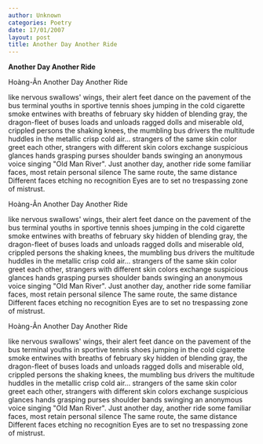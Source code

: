 ```yaml
---
author: Unknown
categories: Poetry
date: 17/01/2007
layout: post
title: Another Day Another Ride
---
```


**Another Day Another Ride**

Hoàng-Ân
Another Day Another Ride

like nervous swallows' wings, their alert feet
dance o­n the pavement of the bus terminal
youths in sportive tennis shoes jumping in the cold
cigarette smoke entwines with breaths
of february sky hidden of blending gray,
the dragon-fleet of buses loads and unloads
ragged dolls and miserable old, crippled persons
the shaking knees, the mumbling bus drivers
the multitude huddles in the metallic crisp cold air...
strangers of the same skin color greet each other,
strangers with different skin colors exchange suspicious glances
hands grasping purses shoulder bands
swinging an anonymous voice singing "Old Man River".
Just another day, another ride
some familiar faces, most retain personal silence
The same route, the same distance
Different faces etching no recognition
Eyes are to set no trespassing zone of mistrust.

Hoàng-Ân
Another Day Another Ride

like nervous swallows' wings, their alert feet
dance o­n the pavement of the bus terminal
youths in sportive tennis shoes jumping in the cold
cigarette smoke entwines with breaths
of february sky hidden of blending gray,
the dragon-fleet of buses loads and unloads
ragged dolls and miserable old, crippled persons
the shaking knees, the mumbling bus drivers
the multitude huddles in the metallic crisp cold air...
strangers of the same skin color greet each other,
strangers with different skin colors exchange suspicious glances
hands grasping purses shoulder bands
swinging an anonymous voice singing "Old Man River".
Just another day, another ride
some familiar faces, most retain personal silence
The same route, the same distance
Different faces etching no recognition
Eyes are to set no trespassing zone of mistrust.

Hoàng-Ân
Another Day Another Ride

like nervous swallows' wings, their alert feet
dance o­n the pavement of the bus terminal
youths in sportive tennis shoes jumping in the cold
cigarette smoke entwines with breaths
of february sky hidden of blending gray,
the dragon-fleet of buses loads and unloads
ragged dolls and miserable old, crippled persons
the shaking knees, the mumbling bus drivers
the multitude huddles in the metallic crisp cold air...
strangers of the same skin color greet each other,
strangers with different skin colors exchange suspicious glances
hands grasping purses shoulder bands
swinging an anonymous voice singing "Old Man River".
Just another day, another ride
some familiar faces, most retain personal silence
The same route, the same distance
Different faces etching no recognition
Eyes are to set no trespassing zone of mistrust.
